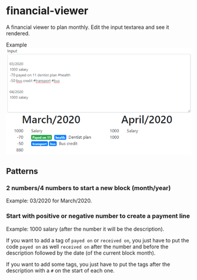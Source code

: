 # financial-viewer

A financial viewer to plan monthly. Edit the input textarea and see it rendered.

Example  
![Example](img/example.png)

## Patterns

### 2 numbers/4 numbers to start a new block (month/year)

Example: 03/2020 for March/2020.

### Start with positive or negative number to create a payment line

Example: 1000 salary (after the number it will be the description).

If you want to add a tag of `payed on` or `received on`, you just have to put the code `payed on` as well `received on` after the number and before the description followed by the date (of the current block month).

If you want to add some tags, you just have to put the tags after the description with a `#` on the start of each one.
